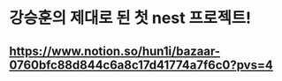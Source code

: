 # 강승훈의 제대로 된 첫 nest 프로젝트!

## https://www.notion.so/hun1i/bazaar-0760bfc88d844c6a8c17d41774a7f6c0?pvs=4
